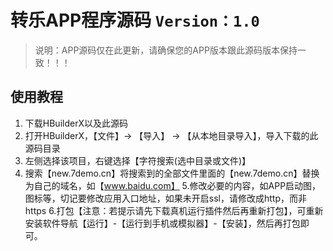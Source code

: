 # 转乐APP程序源码 `Version：1.0`
> 说明：APP源码仅在此更新，请确保您的APP版本跟此源码版本保持一致！！！
## 使用教程
1. 下载HBuilderX以及此源码
2. 打开HBuilderX，【文件】-> 【导入】 -> 【从本地目录导入】，导入下载的此源码目录
3. 左侧选择该项目，右键选择【字符搜索(选中目录或文件)】
4. 搜索【new.7demo.cn】将搜索到的全部文件里面的【new.7demo.cn】替换为自己的域名，如【www.baidu.com】
5.修改必要的内容，如APP启动图，图标等，切记要修改应用入口地址，如果未开启ssl，请修改成http，而非https
6.打包【注意：若提示请先下载真机运行插件然后再重新打包】，可重新安装软件导航【运行】-【运行到手机或模拟器】-【安装】，然后再打包即可。
